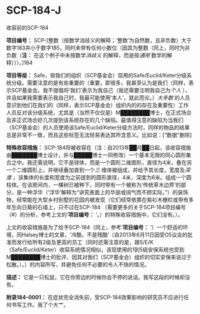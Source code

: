 # SCP-184-J
                        




收容前的SCP-184



**项目编号：** SCP-[整数（按数学消歧义的解释；‘整数’为自然数，且非负数）大于数字183并小于数字185，同时未带有任何小数位（因其为整数（同上，同时为非负数（**注：** 在这个例子中未按数学*消歧义* 的解释，而是按*通用* 数学的解释）））。]184

**项目等级：** Safe，按我们的组织（SCP基金会）现用的Safe/Euclid/Keter分级系统分级。需要注意的是有些重要的（重要，即很多，我甚至认为是我们（同样，表示SCP基金会。我不提倡将‘我们’表示为我自己（我还需要注明我自己为*个人* ），并且如果我需要表示我自己时，我最可能使用‘本人’，就此而论。）*大多数* 的人员意识到他们在我们的（同样，表示SCP基金会）组织内的的存在及重要性）工作人员反对该分级系统，尤其是（当然不仅仅是）M████████博士，在正式场合及非正式场合好几次提到该系统存在的几个缺陷。最值得注意的缺陷为当我们（SCP基金会）的人员使用该Safe/Euclid/Keter分级方法时，同样的物品的结果总是非常不一致，而且这些标签无法轻易表达其所含意义。比如说：[“数据”删除]

**特殊收容措施：** SCP-184将被收容在（注：自2013年██月██日起，该收容措施由███████博士设计，并与█████博士一同修改）一个基本无限的同心圆形集合之中。我还需说明，它不是球体，而是一个圆形二维图形，直径为4米，叠在另一个二维圆形上，并继续叠加直到一个*三* 维体被组成，并给予其长度，宽度及*深度* ，该集体的长度和宽度为之前提到的圆形直径，4米，深度为6米。组成一个圆柱体。在该房间内，一棵树已被种下，同时带有一个被称为‘传统草木边界’的部分，是一种浮华（‘浮华’解释为“讲究表面上的华丽或阔气而不顾实际。”）的装饰物，经常能在大型乡村别墅的花园内被发现（它们经常依靠在紫衫木栅栏或带有多年生向日葵的石墙上，只不过在SCP-184 （需要更多的关于SCP-184项目编号（#）的分析，参考上文的‘**项目编号：** ’。）的特殊收容措施中，它们没有。）。

上文的收容措施是为了给予SCP-184（同上，参考‘**项目编号：** ’）一个舒适的环境，同Halsey博士的文章，‘冷酷，不是残酷’（自2013年6月11日因受O5议会的批准而发行给所有2级及更高的员工（同时还需注意的是，跟S/E/K（Safe/Euclid/Keter）收容系统情况相似，该现使用的1到5级安保系统也受到M████████博士的批评，因其对我们（SCP基金会）组织的切实安保来说过于松散。）。）的内容所写，并避免任何不必要的令人不快的情况。

**描述：** 它是一只松鼠，它在你旁边的时候你会不停的说话。我写这段的时候却没有。

**附录184-0001：** 在症状完全消失前，受SCP-184效果影响的研究员不应进行任何书写工作。我了个大艹。



                    